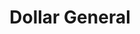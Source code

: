 ---
title: "Dollar General"
url: /chicago/dollar-general-south-ashland-avenue/
shop: variety store
---